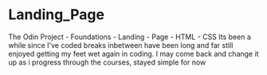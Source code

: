 # Landing_Page
The Odin Project - Foundations - Landing - Page - HTML - CSS
Its been a while since I've coded breaks inbetween have been long and far
still enjoyed getting my feet wet again in coding. 
I may come back and change it up as i progress through the courses, stayed simple for now
